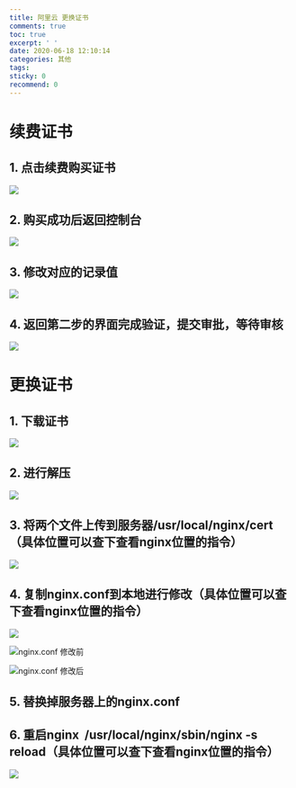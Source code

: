 ```yaml
---
title: 阿里云 更换证书
comments: true
toc: true
excerpt: ' '
date: 2020-06-18 12:10:14
categories: 其他
tags:
sticky: 0
recommend: 0
---
```

# 续费证书

## 1. 点击续费购买证书

![](renewal_step-0.png)

## 2. 购买成功后返回控制台

![](renewal_step-1.png)

## 3. 修改对应的记录值

![](renewal_step-2.png)

## 4. 返回第二步的界面完成验证，提交审批，等待审核

![](renewal_step-3.png)

# 更换证书

## 1. 下载证书

![](replace_step-0.png)

## 2. 进行解压

![](replace_step-1.png)

## 3. 将两个文件上传到服务器/usr/local/nginx/cert（具体位置可以查下查看nginx位置的指令）

![](replace_step-2.png)

## 4. 复制nginx.conf到本地进行修改（具体位置可以查下查看nginx位置的指令）

![](replace_step-3-0.png)

![nginx.conf 修改前](replace_step-3-1.png)

![nginx.conf 修改后](replace_step-3-2.png)

## 5. 替换掉服务器上的nginx.conf

## 6. 重启nginx  /usr/local/nginx/sbin/nginx -s reload（具体位置可以查下查看nginx位置的指令）

![](replace_step-4.png)